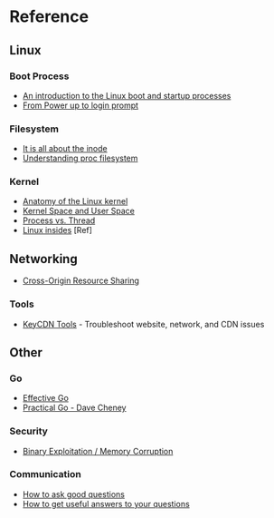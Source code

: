 # Reference

## Linux

### Boot Process

- [An introduction to the Linux boot and startup processes](https://opensource.com/article/17/2/linux-boot-and-startup)
- [From Power up to login prompt](http://www.scott-a-s.com/files/linux_boot.pdf)

### Filesystem

- [It is all about the inode](https://developer.ibm.com/articles/au-speakingunix14/)
- [Understanding proc filesystem](https://syedali.net/2013/08/20/understanding-proc-filesystem)

### Kernel

- [Anatomy of the Linux kernel](https://developer.ibm.com/articles/l-linux-kernel/)
- [Kernel Space and User Space](http://learnlinuxconcepts.blogspot.com/2014/02/kernel-space-and-user-space.html)
- [Process vs. Thread](https://www.baeldung.com/linux/process-vs-thread)
- [Linux insides](https://github.com/0xAX/linux-insides) [Ref]

## Networking

- [Cross-Origin Resource Sharing](https://developer.mozilla.org/en-US/docs/Web/HTTP/CORS)

### Tools

- [KeyCDN Tools](https://tools.keycdn.com/) - Troubleshoot website, network, and CDN issues

## Other

### Go

- [Effective Go](https://go.dev/doc/effective_go)
- [Practical Go - Dave Cheney](Ghttps://dave.cheney.net/practical-go/presentations/qcon-china.html)

### Security

- [Binary Exploitation / Memory Corruption](https://www.youtube.com/playlist?app=desktop&list=PLhixgUqwRTjxglIswKp9mpkfPNfHkzyeN)

### Communication

- [How to ask good questions](https://jvns.ca/blog/good-questions/?utm_source=pocket_mylist)
- [How to get useful answers to your questions](https://jvns.ca/blog/2021/10/21/how-to-get-useful-answers-to-your-questions/?utm_source=pocket_mylist)
